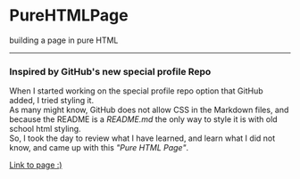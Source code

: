 # PureHTMLPage
building a page in pure HTML

---

### Inspired by GitHub's new special profile Repo
When I started working on the special profile repo option that GitHub added, I tried styling it. <br />
As many might know, GitHub does not allow CSS in the Markdown files, and because the README is a _README.md_ the only way to style it is with old school html styling. <br />
So, I took the day to review what I have learned, and learn what I did not know, and came up with this *"Pure HTML Page"*.

<a href="http://pure-html-page.surge.sh/" title="Enjoy!" alt="link">Link to page :)</a>